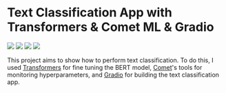 # Text Classification App with Transformers & Comet ML & Gradio
[![](https://img.shields.io/badge/Python-blue?style=plastic&logo=python&logoColor=white)]()
[![](https://img.shields.io/badge/Transformers-0002A1?style=plastic&logo=huggingface&logoColor=white)]()
[![](https://img.shields.io/badge/CometML-D71313?style=plastic&logo=cometml&logoColor=white)]()
[![](https://img.shields.io/badge/Gradio-E14D2A?style=plastic&logo=gradio&logoColor=white)]()

This project aims to show how to perform text classification. To do this, I used [Transformers](https://huggingface.co/docs/transformers/index) for fine tuning the BERT model,  [Comet](https://www.comet.com/site/products/llmops/)'s tools for monitoring hyperparameters, and [Gradio](https://www.gradio.app/docs/interface) for building the text classification app.


